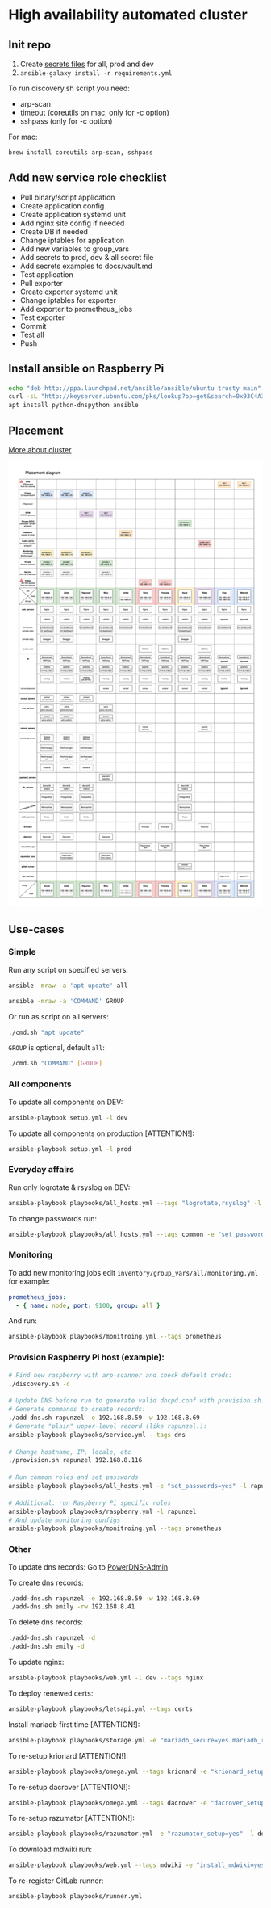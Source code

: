 # High availability automated cluster 


## Init repo

1) Create [secrets files](docs/vault.md) for all, prod and dev
2) `ansible-galaxy install -r requirements.yml`

To run discovery.sh script you need:
- arp-scan
- timeout (coreutils on mac, only for -c option)
- sshpass (only for -c option)

For mac:
```bash
brew install coreutils arp-scan, sshpass
```


## Add new service role checklist

- Pull binary/script application
- Create application config
- Create application systemd unit
- Add nginx site config if needed
- Create DB if needed
- Change iptables for application
- Add new variables to group_vars
- Add secrets to prod, dev & all secret file
- Add secrets examples to docs/vault.md
- Test application
- Pull exporter
- Create exporter systemd unit
- Change iptables for exporter
- Add exporter to prometheus_jobs
- Test exporter
- Commit
- Test all
- Push


## Install ansible on Raspberry Pi
```bash
echo "deb http://ppa.launchpad.net/ansible/ansible/ubuntu trusty main" >> /etc/apt/sources.list
curl -sL "http://keyserver.ubuntu.com/pks/lookup?op=get&search=0x93C4A3FD7BB9C367" | apt-key add
apt install python-dnspython ansible
```


## Placement

[More about cluster](docs/cluster.md)

![Placement diagram](docs/schemes/Placement.png)


## Use-cases

### Simple

Run any script on specified servers:
```bash
ansible -mraw -a 'apt update' all
```

```bash
ansible -mraw -a 'COMMAND' GROUP
```

Or run as script on all servers:
```bash
./cmd.sh "apt update"
```

`GROUP` is optional, default `all`:
```bash
./cmd.sh "COMMAND" [GROUP]
```

### All components

To update all components on DEV:
```bash
ansible-playbook setup.yml -l dev
```

To update all components on production [ATTENTION!]:
```bash
ansible-playbook setup.yml -l prod
```

### Everyday affairs

Run only logrotate & rsyslog on DEV:
```bash
ansible-playbook playbooks/all_hosts.yml --tags "logrotate,rsyslog" -l dev
```

To change passwords run:
```bash
ansible-playbook playbooks/all_hosts.yml --tags common -e "set_passwords=yes"
```

### Monitoring

To add new monitoring jobs edit `inventory/group_vars/all/monitoring.yml` for example:
```yaml
prometheus_jobs:
  - { name: node, port: 9100, group: all }
```
And run:
```bash
ansible-playbook playbooks/monitroing.yml --tags prometheus
```

### Provision Raspberry Pi host (example):
```bash
# Find new raspberry with arp-scanner and check default creds:
./discovery.sh -c

# Update DNS before run to generate valid dhcpd.conf with provision.sh!
# Generate commands to create records:
./add-dns.sh rapunzel -e 192.168.8.59 -w 192.168.8.69
# Generate "plain" upper-level record (like rapunzel.):
ansible-playbook playbooks/service.yml --tags dns

# Change hostname, IP, locale, etc
./provision.sh rapunzel 192.168.8.116

# Run common roles and set passwords
ansible-playbook playbooks/all_hosts.yml -e "set_passwords=yes" -l rapunzel

# Additional: run Raspberry Pi specific roles
ansible-playbook playbooks/raspberry.yml -l rapunzel
# And update monitoring configs
ansible-playbook playbooks/monitroing.yml --tags prometheus
```

### Other

To update dns records:
Go to [PowerDNS-Admin](https://dns.argobay.ml/)

To create dns records:
```bash
./add-dns.sh rapunzel -e 192.168.8.59 -w 192.168.8.69
./add-dns.sh emily -rw 192.168.8.41
```

To delete dns records:
```bash
./add-dns.sh rapunzel -d
./add-dns.sh emily -d
```

To update nginx:
```bash
ansible-playbook playbooks/web.yml -l dev --tags nginx
```

To deploy renewed certs:
```bash
ansible-playbook playbooks/letsapi.yml --tags certs
```

Install mariadb first time [ATTENTION!]:
```bash
ansible-playbook playbooks/storage.yml -e "mariadb_secure=yes mariadb_rejoin=yes mariadb_init=yes" -l dev
```

To re-setup krionard [ATTENTION!]:
```bash
ansible-playbook playbooks/omega.yml --tags krionard -e "krionard_setup=yes" -l dev
```

To re-setup dacrover [ATTENTION!]:
```bash
ansible-playbook playbooks/omega.yml --tags dacrover -e "dacrover_setup=yes" -l dev
```

To re-setup razumator [ATTENTION!]:
```bash
ansible-playbook playbooks/razumator.yml -e "razumator_setup=yes" -l dev
```

To download mdwiki run:
```bash
ansible-playbook playbooks/web.yml --tags mdwiki -e "install_mdwiki=yes"
```

To re-register GitLab runner:
```bash
ansible-playbook playbooks/runner.yml
```
